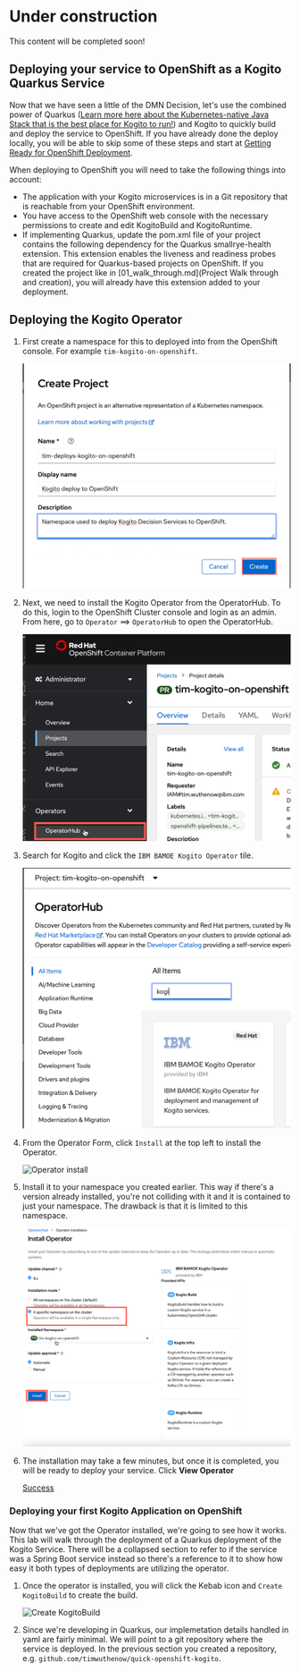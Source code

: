 # Under construction

This content will be completed soon!

## Deploying your service to OpenShift as a Kogito Quarkus Service

Now that we have seen a little of the DMN Decision, let's use the combined power of Quarkus ([Learn more here about the Kubernetes-native Java Stack that is the best place for Kogito to run!](https://developers.redhat.com/learn/quarkus)) and Kogito to quickly build and deploy the service to OpenShift. If you have already done the deploy locally, you will be able to skip some of these steps and start at [Getting Ready for OpenShift Deployment](#OpenShiftDeployment).

When deploying to OpenShift you will need to take the following things into account:

- The application with your Kogito microservices is in a Git repository that is reachable from your OpenShift environment.
- You have access to the OpenShift web console with the necessary permissions to create and edit KogitoBuild and KogitoRuntime.
- If implementing Quarkus, update the pom.xml file of your project contains the following dependency for the Quarkus smallrye-health extension. This extension enables the liveness and readiness probes that are required for Quarkus-based projects on OpenShift. If you created the project like in [01_walk_through.md](Project Walk through and creation), you will already have this extension added to your deployment.

## Deploying the Kogito Operator <a name="OpenShiftDeployment">

1. First create a namespace for this to deployed into from the OpenShift console. For example `tim-kogito-on-openshift`.

    ![Namespace Creation](../99_images/business_automation/introduction/namespace-creation.png)

1. Next, we need to install the Kogito Operator from the OperatorHub. To do this, login to the OpenShift Cluster console and login as an admin. From here, go to `Operator` ==> `OperatorHub` to open the OperatorHub.

    ![OperatorHub](../99_images/business_automation/introduction/OperatorHub.png)

1. Search for Kogito and click the `IBM BAMOE Kogito Operator` tile.

    ![{{ product.operator }}](../99_images/business_automation/introduction/kogito-search-operatorhub.png)

1. From the Operator Form, click `Install` at the top left to install the Operator.

    ![Operator install](install-../99_images/business_automation/introduction/install-operator.png)

1. Install it to your namespace you created earlier. This way if there's a version already installed, you're not colliding with it and it is contained to just your namespace. The drawback is that it is limited to this namespace.

    ![Namespace Install](../99_images/business_automation/introduction/install-options.png)

1. The installation may take a few minutes, but once it is completed, you will be ready to deploy your service. Click **View Operator**

    [Success](../99_images/business_automation/introduction/operator-successful-install.png)

### Deploying your first Kogito Application on OpenShift

Now that we've got the Operator installed, we're going to see how it works. This lab will walk through the deployment of a Quarkus deployment of the Kogito Service. There will be a collapsed section to refer to if the service was a Spring Boot service instead so there's a reference to it to show how easy it both types of deployments are utilizing the operator.

1. Once the operator is installed, you will click the Kebab icon and `Create KogitoBuild` to create the build.

    ![Create KogitoBuild](../99_images/business_automation/introduction/create-kogitobuild.png)

1. Since we're developing in Quarkus, our implemetation details handled in yaml are fairly minimal. We will point to a git repository where the service is deployed. In the previous section you created a repository, e.g. `github.com/timwuthenow/quick-openshift-kogito`.



